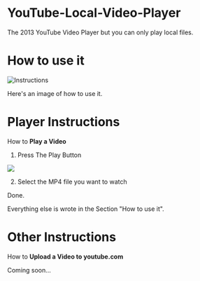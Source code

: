 # YouTube-Local-Video-Player
The 2013 YouTube Video Player but you can only play local files.
# How to use it
![Instructions](https://user-images.githubusercontent.com/96628563/206901772-64ec526c-52cc-4e49-80e0-7eeeda372772.png)

Here's an image of how to use it.
# Player Instructions
How to **Play a Video**

1) Press The Play Button

![](https://user-images.githubusercontent.com/96628563/206902888-b9f12455-7f35-40b7-be9b-c9a80767d438.png)

2) Select the MP4 file you want to watch

Done.

Everything else is wrote in the Section "How to use it".
# Other Instructions
How to **Upload a Video to youtube.com**

Coming soon...
